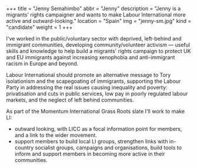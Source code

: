 +++
title = "Jenny Semahimbo"
abbr = "Jenny"
description = "Jenny is a migrants' rights campaigner and wants to make Labour International more active and outward-looking."
location = "Spain"
img = "jenny-sm.jpg"
kind = "candidate"
weight = 1
+++

I've worked in the public/voluntary sector with deprived, left-behind and immigrant communities, developing community/volunteer activism &#8212; useful skills and knowledge to help build a migrants' rights campaign to protect UK and EU immigrants against increasing xenophobia and anti-immigrant racism in Europe and beyond.

Labour International should promote an alternative message to Tory isolationism and the scapegoating of immigrants, supporting the Labour Party in addressing the real issues causing inequality and poverty: privatisation and cuts in public services, low pay in poorly regulated labour markets, and the neglect of left behind communities.

As part of the Momentum International Grass Roots slate I'll work to make LI:

* outward looking, with LICC as a focal information point for members, and a link to the wider movement.
* support members to build local LI groups, strengthen links with in-country socialist groups, campaigns and organisations, build tools to inform and support members in becoming more active in their communities.

